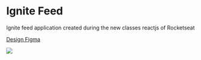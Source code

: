 # Ignite Feed

Ignite feed application created during the new classes reactjs of Rocketseat

[Design Figma](<https://www.figma.com/file/CsImeQeMBhhccftjo41FD3/Ignite-Feed-(Community)?node-id=0%3A1>)

<img src=".github/assets/ignite-feed-print.png" >
